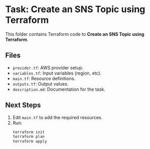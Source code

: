 # Task: Create an SNS Topic using Terraform

This folder contains Terraform code to **Create an SNS Topic using Terraform**.

## Files
- `provider.tf`: AWS provider setup.
- `variables.tf`: Input variables (region, etc).
- `main.tf`: Resource definitions.
- `outputs.tf`: Output values.
- `description.md`: Documentation for the task.

## Next Steps
1. Edit `main.tf` to add the required resources.
2. Run:
   ```bash
   terraform init
   terraform plan
   terraform apply
   ```
